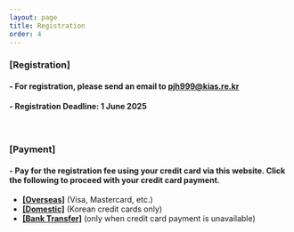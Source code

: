 ```yaml
---
layout: page
title: Registration
order: 4
---
```


### [Registration]
#### - For registration, please send an email to pjh999@kias.re.kr 
#### - Registration Deadline: 1 June 2025
<br/>

### [Payment]
#### - Pay for the registration fee using your credit card via this website. Click the following to proceed with your credit card payment.
* <a href = "http://events.kias.re.kr/h/quantumresources.science/?pageNo=5690">**[Overseas]**</a> (Visa, Mastercard, etc.)
* <a href = "http://events.kias.re.kr/h/quantumresources.science/?pageNo=5689">**[Domestic]**</a> (Korean credit cards only)
* <a href = "http://events.kias.re.kr/h/quantumresources.science/?pageNo=5688">**[Bank Transfer]**</a> (only when credit card payment is unavailable)

<br/>



